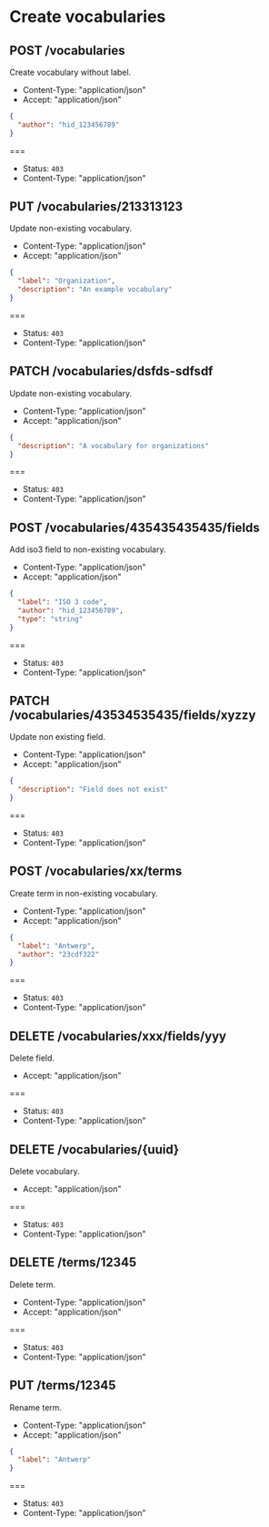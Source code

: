 # Create vocabularies

## POST /vocabularies

Create vocabulary without label.

* Content-Type: "application/json"
* Accept: "application/json"

```json
{
  "author": "hid_123456789"
}
```

===

* Status: `403`
* Content-Type: "application/json"

## PUT /vocabularies/213313123

Update non-existing vocabulary.

* Content-Type: "application/json"
* Accept: "application/json"

```json
{
  "label": "Organization",
  "description": "An example vocabulary"
}
```

===

* Status: `403`
* Content-Type: "application/json"

## PATCH /vocabularies/dsfds-sdfsdf

Update non-existing vocabulary.

* Content-Type: "application/json"
* Accept: "application/json"

```json
{
  "description": "A vocabulary for organizations"
}
```

===

* Status: `403`
* Content-Type: "application/json"

## POST /vocabularies/435435435435/fields

Add iso3 field to non-existing vocabulary.

* Content-Type: "application/json"
* Accept: "application/json"

```json
{
  "label": "ISO 3 code",
  "author": "hid_123456789",
  "type": "string"
}
```

===

* Status: `403`
* Content-Type: "application/json"

## PATCH /vocabularies/43534535435/fields/xyzzy

Update non existing field.

* Content-Type: "application/json"
* Accept: "application/json"

```json
{
  "description": "Field does not exist"
}
```

===

* Status: `403`
* Content-Type: "application/json"

## POST /vocabularies/xx/terms

Create term in non-existing vocabulary.

* Content-Type: "application/json"
* Accept: "application/json"

```json
{
  "label": "Antwerp",
  "author": "23cdf322"
}
```

===

* Status: `403`
* Content-Type: "application/json"

## DELETE /vocabularies/xxx/fields/yyy

Delete field.

* Accept: "application/json"

===

* Status: `403`
* Content-Type: "application/json"

## DELETE /vocabularies/{uuid}

Delete vocabulary.

* Accept: "application/json"

===

* Status: `403`
* Content-Type: "application/json"

## DELETE /terms/12345

Delete term.

* Content-Type: "application/json"
* Accept: "application/json"

===

* Status: `403`
* Content-Type: "application/json"

## PUT /terms/12345

Rename term.

* Content-Type: "application/json"
* Accept: "application/json"

```json
{
  "label": "Antwerp"
}
```

===

* Status: `403`
* Content-Type: "application/json"

